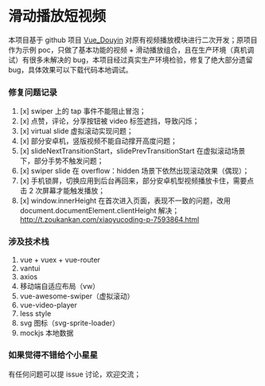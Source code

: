 # 滑动播放短视频

本项目基于 github 项目 [Vue_Douyin](https://github.com/SeptemberQiu/Vue_Douyin) 对原有视频播放模块进行二次开发；原项目作为示例 poc，只做了基本功能的视频 + 滑动播放组合，且在生产环境（真机调试）有很多未解决的 bug，本项目经过真实生产环境检验，修复了绝大部分遗留 bug，具体效果可以下载代码本地调试。

### 修复问题记录

1. [x] swiper 上的 tap 事件不能阻止冒泡；
2. [x] 点赞，评论，分享按钮被 video 标签遮挡，导致闪烁；
3. [x] virtual slide 虚拟滚动实现问题；
4. [x] 部分安卓机，竖版视频不能自动撑开高度问题；
5. [x] slideNextTransitionStart，slidePrevTransitionStart 在虚拟滚动场景下，部分手势不触发问题；
6. [x] swiper slide 在 overflow：hidden 场景下依然出现滚动效果（偶现）；
7. [x] 手机锁屏，切换应用到后台再回来，部分安卓机型视频播放卡住，需要点击 2 次屏幕才能触发播放；
8. [x] window.innerHeight 在首次进入页面，表现不一致的问题，改用 document.documentElement.clientHeight 解决；http://t.zoukankan.com/xiaoyucoding-p-7593864.html

### 涉及技术栈

1. vue + vuex + vue-router
2. vantui
3. axios
4. 移动端自适应布局（vw）
5. vue-awesome-swiper（虚拟滚动）
6. vue-video-player
7. less style
8. svg 图标（svg-sprite-loader）
9. mockjs 本地数据

### 如果觉得不错给个小星星

有任何问题可以提 issue 讨论，欢迎交流；
